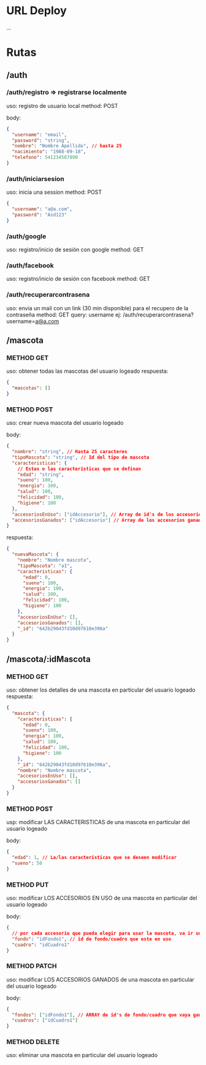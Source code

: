 # URL Deploy

...

# Rutas

## /auth

### /auth/registro => registrarse localmente

uso: registro de usuario local
method: POST

body:

```json
{
  "username": "email",
  "password": "string",
  "nombre": "Nombre Apellido", // hasta 25
  "nacimiento": "1988-09-18",
  "telefono": 541234567890
}
```

### /auth/iniciarsesion

uso: inicia una session
method: POST

```json
{
  "username": "a@a.com",
  "password": "Asd123"
}
```

### /auth/google

uso: registro/inicio de sesión con google
method: GET

### /auth/facebook

uso: registro/inicio de sesión con facebook
method: GET

### /auth/recuperarcontrasena

uso: envia un mail con un link (30 min disponible) para el recupero de la contraseña
method: GET
query: username ej: /auth/recuperarcontrasena?username=a@a.com

## /mascota

### METHOD GET

uso: obtener todas las mascotas del usuario logeado
respuesta:

```json
{
  "mascotas": []
}
```

### METHOD POST

uso: crear nueva mascota del usuario logeado

body:

```json
{
  "nombre": "string", // Hasta 25 caracteres
  "tipoMascota": "string", // Id del tipo de mascota
  "caracteristicas": {
    // Estas o las caracteristicas que se definan
    "edad": "string",
    "sueno": 100,
    "energia": 100,
    "salud": 100,
    "felicidad": 100,
    "higiene": 100
  },
  "accesoriosEnUso": ["idAccesorio"], // Array de id's de los accesorios en uso
  "accesoriosGanados": ["idAccesorio"] // Array de los accesorios ganados
}
```

respuesta:

```json
{
  "nuevaMascota": {
    "nombre": "Nombre mascota",
    "tipoMascota": "a1",
    "caracteristicas": {
      "edad": 0,
      "sueno": 100,
      "energia": 100,
      "salud": 100,
      "felicidad": 100,
      "higiene": 100
    },
    "accesoriosEnUso": [],
    "accesoriosGanados": [],
    "_id": "642b29043fd10d97610e396a"
  }
}
```

## /mascota/:idMascota

### METHOD GET

uso: obtener los detalles de una mascota en particular del usuario logeado
respuesta:

```json
{
  "mascota": {
    "caracteristicas": {
      "edad": 0,
      "sueno": 100,
      "energia": 100,
      "salud": 100,
      "felicidad": 100,
      "higiene": 100
    },
    "_id": "642b29043fd10d97610e396a",
    "nombre": "Nombre mascota",
    "accesoriosEnUso": [],
    "accesoriosGanados": []
  }
}
```

### METHOD POST

usp: modificar LAS CARACTERISTICAS de una mascota en particular del usuario logeado

body:

```json
{
  "edad": 1, // La/las caracteristicas que se deseen modificar
  "sueno": 50
}
```

### METHOD PUT

uso: modificar LOS ACCESORIOS EN USO de una mascota en particular del usuario logeado

body:

```json
{
  // por cada accesorio que pueda elegir para usar la mascota, va ir una propiedad
  "fondo": "idFondo1", // id de fondo/cuadro que este en uso
  "cuadro": "idCuadro1"
}
```

### METHOD PATCH

uso: modificar LOS ACCESORIOS GANADOS de una mascota en particular del usuario logeado

body:

```json
{
  "fondos": ["idFondo1"], // ARRAY de id's de fondo/cuadro que vaya ganando
  "cuadros": ["idCuadro1"]
}
```

### METHOD DELETE

uso: eliminar una mascota en particular del usuario logeado
